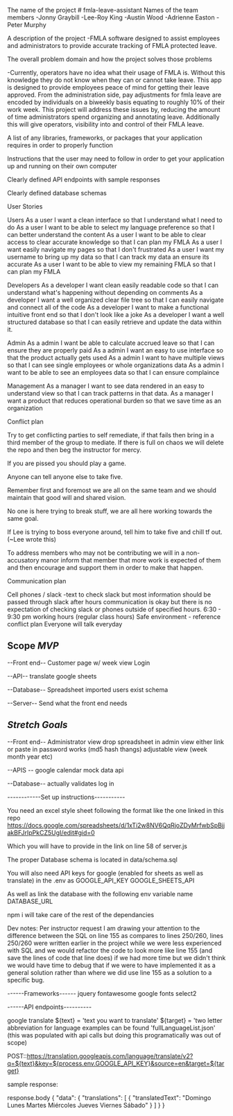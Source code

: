 
The name of the project  # fmla-leave-assistant
Names of the team members
-Jonny Graybill
-Lee-Roy King
-Austin Wood
-Adrienne Easton
-Peter Murphy


A description of the project
-FMLA software designed to assist employees and administrators to provide accurate tracking of FMLA protected leave. 

The overall problem domain and how the project solves those problems

-Currently, operators have no idea what their usage of FMLA is. Without this knowledge they do not know when they can or cannot take leave. This app is designed to provide employees peace of mind for getting their leave approved. From the administration side, pay adjustments for fmla leave are encoded by individuals on a biweekly basis equating to roughly 10% of their work week. This project will address these issues by, reducing the amount of time administrators spend organizing and annotating leave. Additionally this will give operators, visibility into and control of their FMLA leave.


A list of any libraries, frameworks, or packages that your application requires in order to properly function

Instructions that the user may need to follow in order to get your application up and running on their own computer

Clearly defined API endpoints with sample responses

Clearly defined database schemas







User Stories

Users
As a user I want a clean interface  so that I understand what I need to do 
As a user I want to be able to select my language preference so that I can better understand the content
As a user I want to be able to clear access to clear accurate knowledge  so that I can plan my FMLA
As a user I want easily navigate my pages so that I don't frustrated
As a user I want my username to bring up my data so that I can track my data an ensure its accurate
As a user I want to be able to view my remaining FMLA so that I can plan my FMLA

Developers
As a developer I want clean easily readable code so that I can understand what's happening without depending on comments
As a developer I want a well organized clear file tree so that I can easily navigate and connect all of the code 
As a developer I want to make a functional intuitive front end so that I don't look like a joke
As a developer I want a well structured database so that I can easily retrieve and update the data within it.

Admin 
As a admin I want be able to calculate accrued leave so that I can ensure they are properly paid
As a admin I want an easy to use interface so that the product actually gets used
As a admin I want to have multiple views so that I can see single employees or whole organizations data
As a admin I want to be able to see an employees data so that I can ensure complaince 


Management
As a manager I want to see data rendered in an easy to understand view so that I can track patterns in that data.
As a manager I want a product that reduces operational burden so that we save time as an organization


Conflict plan

Try to get conflicting parties to self remediate, if that fails then bring in a third member of the group to mediate. 
If there is full on chaos we will delete the repo and then beg the instructor for mercy. 

If you are pissed you should play a game.

Anyone can tell anyone else to take five. 

Remember first and foremost we are all on the same team and we should maintain that good will and shared vision.

No one is here trying to break stuff, we are all here working towards the same goal. 

If Lee is trying to boss everyone around, tell him to take five and chill tf out. (~Lee wrote this)

To address members who may not be contributing we will in a non-accusatory manor inform that member that more work is expected of them and then encourage and support them in order to make that happen.

Communication plan 

Cell phones / slack 
-text to check slack but most information should be passed through slack
after hours communication is okay but there is no expectation of checking slack or phones outside of specified hours.
6:30 - 9:30 pm working hours (regular class hours) 
Safe environment - reference conflict plan
Everyone will talk everyday

Scope 
*MVP*
----------------
--Front end--
Customer page w/ week view
Login

--API--
translate
google sheets

--Database--
Spreadsheet imported
users exist
schema 

--Server--
Send what the front end needs 


*Stretch Goals*
---------------

--Front end--
Administrator view
drop spreadsheet in admin view either link or paste in
password works (md5 hash thangs)
adjustable view (week month year etc)

--APIS --
google calendar
mock data api

--Database--
actually validates log in


------------Set up instructions-----------

You need an excel style sheet following the format like the one linked in this repo
https://docs.google.com/spreadsheets/d/1xTi2w8NV6QqRjoZDyMrfwbSpBjjakBFJrIpPkCZ5UgI/edit#gid=0

Which you will have to provide in the link on line 58 of server.js

The proper Database schema is located in data/schema.sql

You will also need API keys for google (enabled for sheets as well as translate) in the .env as 
GOOGLE_API_KEY
GOOGLE_SHEETS_API

As well as link the database with the following env variable name 
DATABASE_URL

npm i will take care of the rest of the dependancies


Dev notes:
Per instructor request I am drawing your attention to the difference between the SQL on line 155 as compares to lines 250/260, 
lines 250/260 were written earlier in the project while we were less experienced with SQL and we would refactor the code to look more like line 155 (and save the lines of code that line does) if we had more time but we didn't think we would have time to debug that if we were to have implemented it as a general solution rather than where we did use line 155 as a solution to a specific bug.



------Frameworks------
jquery
fontawesome
google fonts
select2

------API endpoints----------

google translate 
${text} = 'text you want to translate'
${target} = 'two letter abbreviation for language examples can be found 'fullLanguageList.json' (this was populated with api calls but doing this programatically was out of scope)

POST::https://translation.googleapis.com/language/translate/v2?q=${text}&key=${process.env.GOOGLE_API_KEY}&source=en&target=${target}

sample response:

response.body
{
    "data": {
        "translations": [
            {
                "translatedText": "Domingo Lunes Martes Miércoles Jueves Viernes Sábado"
            }
        ]
    }
}

